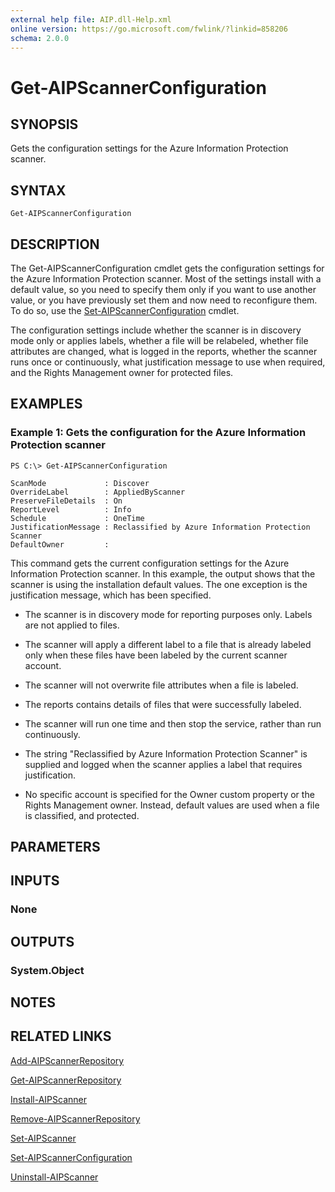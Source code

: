 ```yaml
---
external help file: AIP.dll-Help.xml
online version: https://go.microsoft.com/fwlink/?linkid=858206
schema: 2.0.0
---
```


# Get-AIPScannerConfiguration

## SYNOPSIS
Gets the configuration settings for the Azure Information Protection scanner.

## SYNTAX

```
Get-AIPScannerConfiguration
```

## DESCRIPTION
The Get-AIPScannerConfiguration cmdlet gets the configuration settings for the Azure Information Protection scanner. Most of the settings install with a default value, so you need to specify them only if you want to use another value, or you have previously set them and now need to reconfigure them. To do so, use the [Set-AIPScannerConfiguration](./Set-AIPScannerConfiguration.md) cmdlet. 

The configuration settings include whether the scanner is in discovery mode only or applies labels, whether a file will be relabeled, whether file attributes are changed, what is logged in the reports, whether the scanner runs once or continuously, what justification message to use when required, and the Rights Management owner for protected files.

## EXAMPLES

### Example 1: Gets the configuration for the Azure Information Protection scanner

```
PS C:\> Get-AIPScannerConfiguration

ScanMode             : Discover
OverrideLabel        : AppliedByScanner
PreserveFileDetails  : On
ReportLevel          : Info
Schedule             : OneTime
JustificationMessage : Reclassified by Azure Information Protection Scanner
DefaultOwner         :

```

This command gets the current configuration settings for the Azure Information Protection scanner. In this example, the output shows that the scanner is using the installation default values. The one exception is the justification message, which has been specified.

- The scanner is in discovery mode for reporting purposes only. Labels are not applied to files.

- The scanner will apply a different label to a file that is already labeled only when these files have been labeled by the current scanner account.

- The scanner will not overwrite file attributes when a file is labeled.

- The reports contains details of files that were successfully labeled.
 
- The scanner will run one time and then stop the service, rather than run continuously.

- The string "Reclassified by Azure Information Protection Scanner" is supplied and logged when the scanner applies a label that requires justification.

- No specific account is specified for the Owner custom property or the Rights Management owner. Instead, default values are used when a file is classified, and protected.

## PARAMETERS

## INPUTS

### None


## OUTPUTS

### System.Object

## NOTES

## RELATED LINKS

[Add-AIPScannerRepository](./Add-AIPScannerRepository.md)

[Get-AIPScannerRepository](./Get-AIPScannerRepository.md)

[Install-AIPScanner](./Install-AIPScanner.md)

[Remove-AIPScannerRepository](./Remove-AIPScannerRepository.md)

[Set-AIPScanner](./Set-AIPScanner.md)

[Set-AIPScannerConfiguration](./Set-AIPScannerConfiguration.md)

[Uninstall-AIPScanner](./Uninstall-AIPScanner.md)
